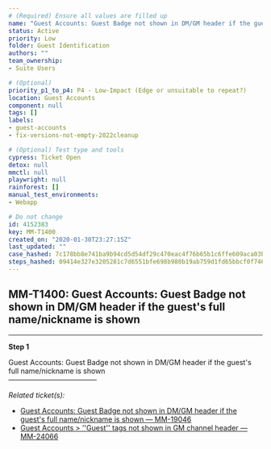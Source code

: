 ```yaml
---
# (Required) Ensure all values are filled up
name: "Guest Accounts: Guest Badge not shown in DM/GM header if the guest's full name/nickname is shown"
status: Active
priority: Low
folder: Guest Identification
authors: ""
team_ownership: 
- Suite Users

# (Optional)
priority_p1_to_p4: P4 - Low-Impact (Edge or unsuitable to repeat?)
location: Guest Accounts
component: null
tags: []
labels: 
- guest-accounts
- fix-versions-not-empty-2022cleanup

# (Optional) Test type and tools
cypress: Ticket Open
detox: null
mmctl: null
playwright: null
rainforest: []
manual_test_environments: 
- Webapp

# Do not change
id: 4152383
key: MM-T1400
created_on: "2020-01-30T23:27:15Z"
last_updated: ""
case_hashed: 7c178bb8e741ba9b94cd5d54df29c470eac4f76b65b1c6ffe609aca03b617ca12c24b677e6c14433d15f80fdb10860f1
steps_hashed: 09414e327e3205281c7d6551bfe698b980b19ab759d1fd65bbcf0f746b784fb5bd18aa6434a780725298397af47bd7ad
---
```


<!-- (Auto-generated) Based on frontmatter's "key" and "name" -->

## MM-T1400: Guest Accounts: Guest Badge not shown in DM/GM header if the guest's full name/nickname is shown

---

**Step 1**

Guest Accounts: Guest Badge not shown in DM/GM header if the guest's full name/nickname is shown\
–––––––––––––––––––––––––

_Related ticket(s):_

- [Guest Accounts: Guest Badge not shown in DM/GM header if the guest's full name/nickname is shown — MM-19046](https://mattermost.atlassian.net/browse/MM-19046)
- [Guest Accounts > ''Guest'' tags not shown in GM channel header — MM-24066](https://mattermost.atlassian.net/browse/MM-24066)
